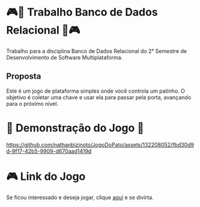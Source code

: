 # 🎮🦆 Trabalho Banco de Dados Relacional 🦆🎮

Trabalho para a disciplina Banco de Dados Relacional do 2° Semestre de Desenvolvimento de Software Multiplataforma.

## Proposta
Este é um jogo de plataforma simples onde você controla um patinho. O objetivo é coletar uma chave e usar ela para passar pela porta, avançando para o próximo nível.

# 🦆 Demonstração do Jogo 🦆

https://github.com/nathanbizinoto/JogoDoPato/assets/132208052/fbd30d9d-9f17-42b5-9909-d670aad1419d

# 🎮 Link do Jogo

Se ficou interessado e deseja jogar, clique [aqui](https://patogame.netlify.app/) e se divirta.



